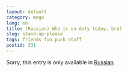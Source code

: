 ```yaml
---
layout: default
category: mega
lang: en
title: (Russian) Who is on duty today, bro?
slug: stand-up-please
tags: friends fun punk stuff 
postid: 331
---
```

<p>Sorry, this entry is only available in <a href="/mega/export/getposts.php">Russian</a>.</p>